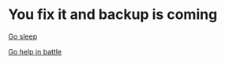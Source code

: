 # You fix it and backup is coming

[Go sleep](../sleep/sleep.md)

[Go help in battle](../glory/glory.md)